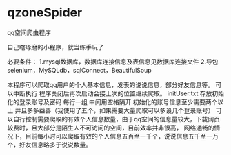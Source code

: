 # qzoneSpider
qq空间爬虫程序

自己瞎琢磨的小程序，就当练手玩了

必要条件：
 1.mysql数据库，数据库连接信息及表信息见数据库连接文件
 2.导包selenium，MySQLdb，sqlConnect，BeautifulSoup

 
本程序可以爬取qq用户的个人基本信息，发表的说说信息，部分好友信息等。
可以中断执行  程序关闭后再次启动会接上次的位置继续爬取。
initUser.txt 存放初始化的登录账号及密码 每行一组 中间用空格隔开 
初始化的账号信息至少需要两个以上 并且多多益善（我使用了五个，如果需要大量爬取可以多设几个登录账号）
可以自行控制需要爬取的有效个人信息数量，由于qq空间的信息量较大，下载网页较费时，且大部分是陌生人不可访问的空间，目前效率并非很高，
网络通畅的情况下，目前每小时可以爬取有效的个人信息五百至一千个，说说信息五千至一万个，好友信息略多于说说数量。

